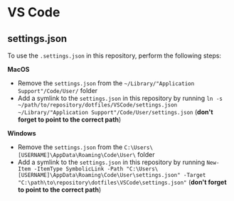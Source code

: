 # VS Code

## settings.json

To use the `.settings.json` in this repository, perform the following steps:

**MacOS**
- Remove the `settings.json` from the `~/Library/"Application Support"/Code/User/` folder
- Add a symlink to the `settings.json` in this repository by running `ln -s ~/path/to/repository/dotfiles/VSCode/settings.json ~/Library/"Application Support"/Code/User/settings.json` (**don't forget to point to the correct path**)

**Windows**
- Remove the `settings.json` from the `C:\Users\[USERNAME]\AppData\Roaming\Code\User\` folder
- Add a symlink to the `settings.json` in this repository by running `New-Item -ItemType SymbolicLink -Path "C:\Users\[USERNAME]\AppData\Roaming\Code\User\settings.json" -Target "C:\path\to\repository\dotfiles\VSCode\settings.json"` (**don't forget to point to the correct path**)